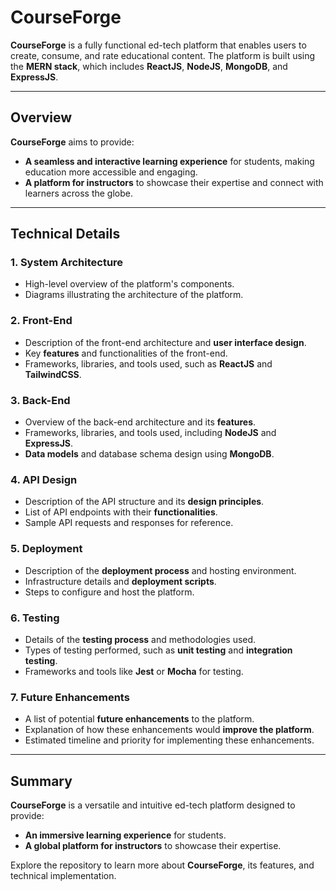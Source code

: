
# **CourseForge**

**CourseForge** is a fully functional ed-tech platform that enables users to create, consume, and rate educational content. The platform is built using the **MERN stack**, which includes **ReactJS**, **NodeJS**, **MongoDB**, and **ExpressJS**.

---

## **Overview**

**CourseForge** aims to provide:

- **A seamless and interactive learning experience** for students, making education more accessible and engaging.  
- **A platform for instructors** to showcase their expertise and connect with learners across the globe.

---

## **Technical Details**

### **1. System Architecture**
- High-level overview of the platform's components.  
- Diagrams illustrating the architecture of the platform.

### **2. Front-End**
- Description of the front-end architecture and **user interface design**.  
- Key **features** and functionalities of the front-end.  
- Frameworks, libraries, and tools used, such as **ReactJS** and **TailwindCSS**.

### **3. Back-End**
- Overview of the back-end architecture and its **features**.  
- Frameworks, libraries, and tools used, including **NodeJS** and **ExpressJS**.  
- **Data models** and database schema design using **MongoDB**.

### **4. API Design**
- Description of the API structure and its **design principles**.  
- List of API endpoints with their **functionalities**.  
- Sample API requests and responses for reference.

### **5. Deployment**
- Description of the **deployment process** and hosting environment.  
- Infrastructure details and **deployment scripts**.  
- Steps to configure and host the platform.

### **6. Testing**
- Details of the **testing process** and methodologies used.  
- Types of testing performed, such as **unit testing** and **integration testing**.  
- Frameworks and tools like **Jest** or **Mocha** for testing.

### **7. Future Enhancements**
- A list of potential **future enhancements** to the platform.  
- Explanation of how these enhancements would **improve the platform**.  
- Estimated timeline and priority for implementing these enhancements.

---

## **Summary**

**CourseForge** is a versatile and intuitive ed-tech platform designed to provide:  
- **An immersive learning experience** for students.  
- **A global platform for instructors** to showcase their expertise.

Explore the repository to learn more about **CourseForge**, its features, and technical implementation.

